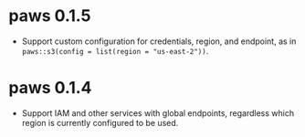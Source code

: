 # paws 0.1.5

* Support custom configuration for credentials, region, and endpoint, as
  in `paws::s3(config = list(region = "us-east-2"))`.

# paws 0.1.4

* Support IAM and other services with global endpoints, regardless which region
  is currently configured to be used.

